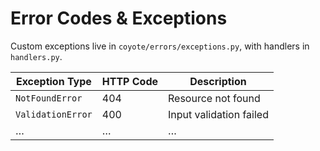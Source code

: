 # Error Codes & Exceptions

Custom exceptions live in `coyote/errors/exceptions.py`, with handlers in `handlers.py`.

| Exception Type         | HTTP Code | Description |
|------------------------|-----------|-------------|
| `NotFoundError`        | 404       | Resource not found |
| `ValidationError`      | 400       | Input validation failed |
| …                      | …         | … |
